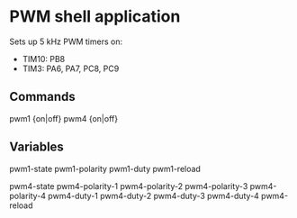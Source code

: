 # PWM shell application

Sets up 5 kHz PWM timers on:

 * TIM10: PB8
 * TIM3: PA6, PA7, PC8, PC9

## Commands

pwm1 {on|off}
pwm4 {on|off}

## Variables

pwm1-state
pwm1-polarity
pwm1-duty
pwm1-reload

pwm4-state
pwm4-polarity-1
pwm4-polarity-2
pwm4-polarity-3
pwm4-polarity-4
pwm4-duty-1
pwm4-duty-2
pwm4-duty-3
pwm4-duty-4
pwm4-reload
